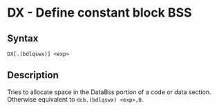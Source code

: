 # DX - Define constant block BSS

## Syntax
```assembly
DX[.(bdlqswx)] <exp>
```

## Description
Tries to allocate space in the DataBss portion of a code or data section.
Otherwise equivalent to `dcb.(bdlqswx) <exp>,0`.
